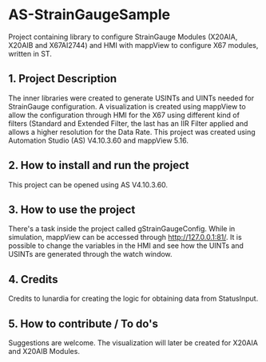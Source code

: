 # AS-StrainGaugeSample
Project containing library to configure StrainGauge Modules (X20AIA, X20AIB and X67AI2744) and HMI with mappView to configure X67 modules, written in ST.


## 1. Project Description
The inner libraries were created to generate USINTs and UINTs needed for StrainGauge configuration.
A visualization is created using mappView to allow the configuration through HMI for the X67 using different kind of filters (Standard and Extended Filter, the last has an IIR Filter applied and allows a higher resolution for the Data Rate.
This project was created using Automation Studio (AS) V4.10.3.60 and mappView 5.16.


## 2. How to install and run the project
This project can be opened using AS V4.10.3.60.


## 3. How to use the project
There's a task inside the project called gStrainGaugeConfig.
While in simulation, mappView can be accessed through http://127.0.0.1:81/.
It is possible to change the variables in the HMI and see how the UINTs and USINTs are generated through the watch window.


## 4. Credits
Credits to lunardia for creating the logic for obtaining data from StatusInput.


## 5. How to contribute / To do's
Suggestions are welcome.
The visualization will later be created for X20AIA and X20AIB Modules.
